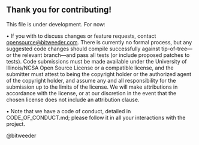 ## Thank you for contributing!

This file is under development. For now:

• If you with to discuss changes or feature requests, contact opensource@bitweeder.com. There is currently no formal process, but any suggested code changes should compile successfully against tip-of-tree—or the relevant branch—and pass all tests (or include proposed patches to tests). Code submissions must be made available under the University of Illinois/NCSA Open Source License or a compatible license, and the submitter must attest to being the copyright holder or the authorized agent of the copyright holder, and assume any and all responsibility for the submission up to the limits of the license. We will make attributions in accordance with the license, or at our discretion in the event that the chosen license does not include an attribution clause.

• Note that we have a code of conduct, detailed in CODE_OF_CONDUCT.md; please follow it in all your interactions with the project.

@bitweeder
